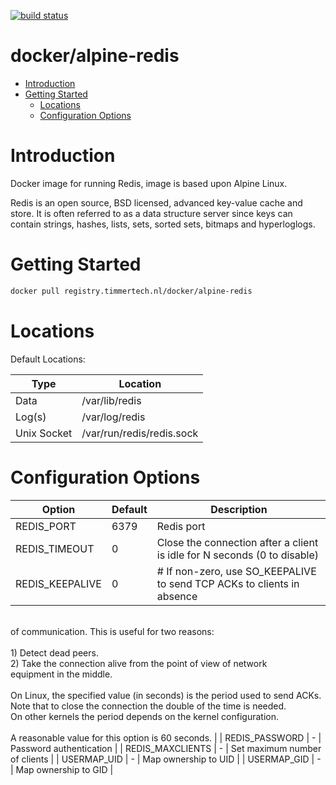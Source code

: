 [![build status](https://gitlab.timmertech.nl/docker/alpine-redis/badges/master/build.svg)](https://gitlab.timmertech.nl/docker/alpine-redis/commits/master)

# docker/alpine-redis

- [Introduction](#introduction)
- [Getting Started](#getting-started)
  - [Locations](#locations)
  - [Configuration Options](#configuration-options)

# Introduction

Docker image for running Redis, image is based upon Alpine Linux.

Redis is an open source, BSD licensed, advanced key-value cache and store. It is often referred to as a data structure server since keys can contain strings, hashes, lists, sets, sorted sets, bitmaps and hyperloglogs.

# Getting Started

```bash
docker pull registry.timmertech.nl/docker/alpine-redis
```

# Locations

Default Locations:

| Type | Location |
|------|----------|
| Data | /var/lib/redis |
| Log(s) | /var/log/redis |
| Unix Socket | /var/run/redis/redis.sock |

# Configuration Options

| Option | Default | Description |
|--------|---------|-------------|
| REDIS_PORT | 6379 | Redis port |
| REDIS_TIMEOUT | 0 | Close the connection after a client is idle for N seconds (0 to disable) |
| REDIS_KEEPALIVE | 0 | # If non-zero, use SO_KEEPALIVE to send TCP ACKs to clients in absence
<br> of communication. This is useful for two reasons:
<br>
<br> 1) Detect dead peers.
<br> 2) Take the connection alive from the point of view of network
<br>    equipment in the middle.
<br>
<br> On Linux, the specified value (in seconds) is the period used to send ACKs.
<br> Note that to close the connection the double of the time is needed.
<br> On other kernels the period depends on the kernel configuration.
<br>
<br> A reasonable value for this option is 60 seconds. |
| REDIS_PASSWORD | - | Password authentication |
| REDIS_MAXCLIENTS | - | Set maximum number of clients |
| USERMAP_UID | - | Map ownership to UID |
| USERMAP_GID | - | Map ownership to GID |
